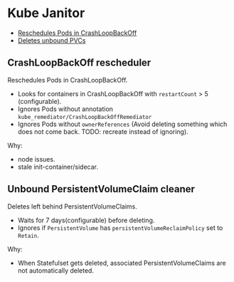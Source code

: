 # Kube Janitor

- [Reschedules Pods in CrashLoopBackOff](#crashloopbackoff-rescheduler)
- [Deletes unbound PVCs](#unbound-persistentvolumeclaim-cleaner)

## CrashLoopBackOff rescheduler

Reschedules Pods in CrashLoopBackOff.
- Looks for containers in CrashLoopBackOff with `restartCount` > 5 (configurable).
- Ignores Pods without annotation `kube_remediator/CrashLoopBackOffRemediator`
- Ignores Pods without `ownerReferences` (Avoid deleting something which does not come back. TODO: recreate instead of ignoring).

Why:
- node issues.
- stale init-container/sidecar. 


##  Unbound PersistentVolumeClaim cleaner

Deletes left behind PersistentVolumeClaims.
- Waits for 7 days(configurable) before deleting.
- Ignores if `PersistentVolume` has `persistentVolumeReclaimPolicy` set to `Retain`.


Why:
- When Statefulset gets deleted, associated PersistentVolumeClaims are not automatically deleted.





